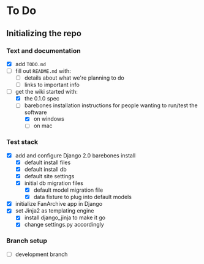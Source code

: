 # To Do

## Initializing the repo

### Text and documentation
- [x] add `TODO.md`
- [ ] fill out `README.md` with:
  - [ ] details about what we're planning to do
  - [ ] links to important info
- [ ] get the wiki started with:
  - [x] the 0.1.0 spec
  - [ ] barebones installation instructions for people wanting to run/test the software
    - [x] on windows
    - [ ] on mac

### Test stack
- [x] add and configure Django 2.0 barebones install
  - [x] default install files
  - [x] default install db
  - [x] default site settings
  - [x] initial db migration files
    - [x] default model migration file
    - [x] data fixture to plug into default models 
- [x] initialize FanArchive app in Django
- [x] set Jinja2 as templating engine
  - [x] install django_jinja to make it go
  - [x] change settings.py accordingly

### Branch setup
- [ ] development branch
